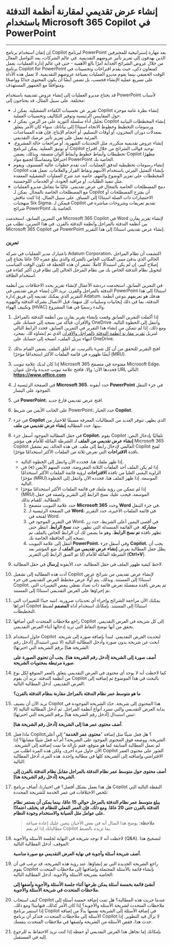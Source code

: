 # إنشاء عرض تقديمي لمقارنة أنظمة التدفئة باستخدام Microsoft 365 Copilot في PowerPoint
---
إن إتقان استخدام برنامج Copilot لبرنامج PowerPoint يعد مهارة إستراتيجية للمحترفين الذين يهدفون إلى تعزيز تأثير عروضهم التقديمية. في عالم الشركات، يعد التواصل الفعال من خلال عروض الشرائح الجذابة أمرًا بالغ الأهمية - حتى في عالم إدارة العمليات. يعمل برنامج Copilot for PowerPoint كمتعاون ذكي، حيث يقدم اقتراحات وتحسينات في الوقت الحقيقي بينما يقوم مديرو العمليات بصياغة عروضهم التقديمية. لا تعمل هذه الأداة على تسريع عملية الإنشاء فحسب، بل تضمن أيضًا أن يكون المحتوى جذابًا وواضحًا ومتوافقًا مع الجمهور المستهدف.

قد يحتاج مديرو العمليات إلى إنشاء عروض تقديمية باستخدام PowerPoint لأسباب مختلفة. على سبيل المثال، قد يحتاجون إلى:

 -  تقرير عن تحسينات الكفاءة التشغيلية. يمكن لـ Copilot إنشاء نظرة عامة موجزة حول المقاييس الرئيسية وتوفير التكاليف وتحسينات العملية.
 -  تحليل أداء سلسلة التوريد على مر الزمن. يمكن لـ Copilot إنشاء المخططات البيانية ورسومات التخطيط وخطوط الاتجاه استنادًا إلى بياناتك. سواء كان الأمر يتعلق بمعدلات دوران المخزون، أو أوقات التسليم، أو أحجام الإنتاج، فإن هذه المساعدات المرئية تعمل على تعزيز تأثير عرضك التقديمي.
 -  إنشاء عروض تقديمية متكررة، مثل التحديثات الشهرية، أو مراجعات حالة المشروع، أو توثيق العملية. يمكن لبرنامج Copilot توحيد قوالب الشرائح من خلال اقتراح تخطيطات وأنماط خطوط وأنماط ألوان متسقة. وبذلك، يضمن Copilot مظهرًا احترافيًا ومتماسكًا لجميع مواد PowerPoint الخاصة بك.
 -  إنشاء رسومات تخطيطية لتدفق العمليات. أنت تقدم خطوات عالية المستوى، ويقوم Copilot بإنشاء التمثيل المرئي باستخدام الأسهم ونقاط القرار والعلامات. تعمل هذه المخططات على تعزيز الوضوح والفهم، خاصة عند شرح العمليات التشغيلية المعقدة مثل تنفيذ الطلبات، أو مراقبة الجودة، أو الخدمات اللوجستية.<br>
 -  دمج المصطلحات الخاصة بالمجال في عرض تقديمي. غالبًا ما يتعامل مديرو العمليات مع المصطلحات الخاصة بالمجال. يمكن لـ Copilot أن يقترح المصطلحات أو الاختصارات ذات الصلة استنادًا إلى السياق. على سبيل المثال، إذا كنت تناقش منهجيات Six Sigma، فيمكن لـ Copilot تقديم تعريفات وشروحات مباشرة في شرائح PowerPoint الخاصة بك.

في التمرين السابق، استخدمت Microsoft 365 Copilot في Word لإنشاء تقرير يقارن بين أنظمة التدفئة بالمراجل وأنظمة التدفئة بالفرن. في هذا التمرين، تطلب من Microsoft 365 Copilot في PowerPoint إنشاء عرض تقديمي استنادًا إلى هذا التقرير.

### تمرين

باعتبارك مدير العمليات في شركة Adatum Corporation، اكتشفت أن نظام المراجل الحالي الذي يدفئ مبنى المكاتب الخاص بالشركة والذي يبلغ عمره 50 عامًا يحتاج إلى إصلاح كبير، إن لم يكن استبدالًا كاملًا. تشعر أن هذه اللحظة قد تكون الوقت المناسب لتحويل نظام التدفئة الخاص بك من نظام المرجل الحالي إلى نظام فرن أكثر كفاءة في استخدام الطاقة.

في التمرين السابق، استخدمت دردشة الأعمال لإنشاء تقرير يحدد الاختلافات بين أنظمة التدفئة بالمراجل والفرن. تريد الآن إنشاء عرض تقديمي في PowerPoint استنادًا إلى هذا التقرير الذي يمكنك تقديمه إلى فريق إدارة Adatum. هدفك هو تعريفهم بنوعي أنظمة التدفئة، بما في ذلك إيجابيات وسلبيات كل منهما، قبل الاتصال بشركة التدفئة والتهوية وتكييف الهواء (HVAC) والبدء رسميًا في هذا المشروع.

1.  إذا أكملت التمرين السابق وقمت بإنشاء تقرير يقارن بين أنظمة التدفئة بالمراجل والأفران، فتأكد من نسخه إلى حسابك على OneDrive وانتقل إلى الخطوة التالية. ومع ذلك، إذا لم تتمكن من إنشاء هذا التقرير في التمرين السابق، فحدد الرابط التالي لتنزيل [تقرير مقارنة أنظمة التدفئة بالمراجل والأفران](https://go.microsoft.com/fwlink/?linkid=2269121) الذي تم إنشاؤه لك. بمجرد انتهاء تنزيل الملف، انسخه إلى حسابك على OneDrive.
2.  افتح التقرير للتحقق من أن كل شيء بالترتيب، ثم أغلق الملف. يضمن القيام بذلك أيضًا ظهوره في قائمة الملفات الأكثر استخدامًا مؤخرًا (MRU).
3.  إذا كان لديك علامة تبويب Microsoft 365 مفتوحة في متصفح Microsoft Edge، فحددها الآن؛ وإلا، فافتح علامة تبويب جديدة وأدخل عنوان URL التالي: **https://www.office.com**
4.  في الصفحة الرئيسية لـ **Microsoft 365**، حدد أيقونة **PowerPoint** في جزء التنقل الموجود على اليسار.
5.  في **PowerPoint**، افتح عرض تقديمي فارغ جديد.
6.  على الجانب الأيمن من شريط PowerPoint، حدد الخيار **Copilot**.
7.  في جزء **Copilot** الذي يظهر، تتوفر العديد من المطالبات المعرفة مسبقًا للاختيار من بينها. حدد المطالبة **إنشاء عرض تقديمي من ملف**.
8.  في حقل المطالبة الموجود أسفل جزء **Copilot**، يقوم Copilot تلقائيًا بإدخال النص: **إنشاء عرض تقديمي من الملف /**. الشرطة المائلة للأمام هي مؤشر Microsoft 365 Copilot العالمي لإدخال رابط إلى ملف. في هذه الحالة، يتم تشغيل Copilot لفتح نافذة **الاقتراحات** التي تعرض ثلاثة من الملفات الأكثر استخدامًا مؤخرًا.
     -  إذا ظهر ملفك هنا، فحدده الآن وانتقل إلى الخطوة التالية.
     -  إذا لم يكن الملف أحد الملفات الثلاثة المعروضة، فحدد السهم الأيمن (**&gt;**) في الزاوية اليمنى العليا من نافذة **الاقتراحات** لرؤية قائمة الملفات الأكثر استخدامًا مؤخرًا (MRU).الموسعة. إذا ظهر الملف هنا، فحدده الآن وانتقل إلى الخطوة التالية.
     -  إذا لم تتمكن من رؤية ملفك في قائمة الملفات الأكثر استخدامًا مؤخرًا (MRU).الموسعة، فيجب عليك نسخ الرابط إلى التقرير ولصقه في حقل المطالبة. للقيام بذلك:
        1.  حدد علامة التبويب متصفح **Microsoft 365** وحدد **Word** في جزء التنقل.
        2.  في الصفحة الرئيسية لـ **Word**، في قائمة الملفات الأخيرة، حدد التقرير لفتحه في Word.
        3.  في التقرير الموجود في Word، في أقصى اليمين أعلى الشريط، حدد زر **مشاركة**. في القائمة المنسدلة التي تظهر، حدد **نسخ الرابط**. انتظر حتى تظهر نافذة **تم نسخ الرابط**، وهو ما يضمن لك أن الرابط الخاص بالملف تم نسخه إلى الحافظة الخاصة بك.
        4.  انتقل إلى علامة التبويب **PowerPoint**، وفي أسفل جزء **Copilot**، يجب أن يظل حقل المطالبة يعرض **إنشاء عرض تقديمي من الملف /**. ضع المؤشر بعد الشرطة المائلة للأمام (**/**) ثم الصق الرابط إلى التقرير (**Ctrl+V**).
9.  لاحظ كيفية ظهور الملف في حقل المطالبة. حدد الأيقونة **إرسال** في حقل المطالبة.
10. أدت هذه المطالبة إلى تشغيل Copilot لإنشاء عرض تقديمي من شرائح عرض استنادًا إلى المستند. وبذلك، يتم أولًا عرض مخطط العرض التقديمي في جزء Copilot. ثم يعرض نافذة منفصلة تعرض قائمة ذات تعداد نقطي ببعض التغييرات التي تم إجراؤها على العرض التقديمي استنادًا إلى المستند.
11. يمكنك الآن مراجعة الشرائح وإجراء أي تحديثات ضرورية. انتبه جيدًا للتغييرات التي أجراها Copilot استنادًا إلى المستند. بإمكانك استخدام أداة **المصمم** لضبط التخطيطات.
12. راجع ملاحظات المتحدث التي أضافها Copilot إلى كل شريحة في العرض التقديمي. تحقق من أنها توضح النقاط التي تريد إدخالها أثناء العرض التقديمي.
13. حاول استخدام Copilot لتحديث العرض التقديمي. لنبدأ بإضافة صورة إلى شريحة. ابحث عن شريحة بدون صورة وأدخل المطالبة التالية (لا تنس استبدال \[أدخل رقم الشريحة هنا\] برقم الشريحة التي اخترتها):
    
    **أضف صورة إلى الشريحة \[أدخل رقم الشريحة هنا\]**. **يجب أن تحتوي الصورة على صورة مرتبطة بمحتويات الشريحة**.
14. كما لاحظت أنه لا يوجد أي محتوى في العرض التقديمي يتعلق بالعمر المتوقع لكل نوع من أنظمة التدفئة. تريد أن يقوم Copilot بالبحث في هذا الموضوع ثم إضافته إلى العرض التقديمي. أدخل المطالبة التالية:
    
    **ما هو متوسط عمر نظام التدفئة بالمراجل مقارنة بنظام التدفئة بالفرن؟**
15. تريد الآن أن يضيف Copilot هذا المحتوى إلى شريحة. حدّد الشريحة الموجودة في بداية العرض التقديمي والتي تسرد أنواع أنظمة المراجل. ثم أدخل المطالبة التالية (لا تنس استبدال \[أدخل رقم الشريحة هنا\] برقم الشريحة التي اخترتها):
    
    **أضف محتوى عمر هذا إلى الشريحة \[أدخل رقم الشريحة هنا\]**.
16. ماذا فعل Copilot؟ هل فعل شيئًا مثل إضافة "**محتوى عمر الخدمة**" إلى أعلى الشريحة، ووضعه فوق المحتوى الموجود على الشريحة؟ أم أنه فعل شيئًا مشابهًا؟ إذا لم تعمل المطالبة السابقة كما هو متوقع، فقم بإزالة ما تمت إضافته إلى الشريحة. الآن حاول مرة أخرى، ولكن هذه المرة اطلب من Copilot العثور على محتوى العمر الافتراضي وإضافته إلى الشريحة كلها في مطالبة واحدة. هذه المرة، أدخل المطالبة التالية:
    
    **أضف محتوى حول متوسط عمر نظام التدفئة بالمراجل مقابل نظام التدفئة بالفرن إلى الشريحة \[أدخل رقم الشريحة هنا\].**
17. هل هذا يعمل بشكل أفضل؟ في اختبارنا، أضاف برنامج Copilot النقطة التالية التي تلخص الاختلافات في عمر الخدمة للشريحة المحددة:
    
    **يبلغ متوسط عمر نظام التدفئة بالمرجل حوالي 15 عامًا، بينما يمكن أن يستمر نظام التدفئة بالفرن حتى 20 عامًا. ومع ذلك، فإن العمر الفعلي للنظام قد يختلف اعتمادًا على عوامل مثل الصيانة والاستخدام وجودة النظام.**

    > **ملاحظة:** يوضح هذا المثال أنه في بعض الأحيان يتعين عليك إعادة صياغة مطالباتك إذا لم يقم Copilot بما تريده بالضبط.

18. لاحظت أنه لا توجد شريحة في النهاية لجلسة الأسئلة والأجوبة (Q&A). لتصحيح هذا الموقف، أدخل المطالبة التالية:
    
    **أضف شريحة أسئلة وأجوبة في نهاية العرض التقديمي مع صورة مناسبة.**
19. راجع الشريحة الجديدة التي تم إنشاؤها. عند رؤية هذه الشريحة، قد ترغب في أن يقوم Copilot بإنشاء قائمة بالأسئلة المحتملة وإضافتها إلى ملاحظات المتحدث الخاصة بشريحة الأسئلة والأجوبة. أدخل المطالبة التالية:
    
    **أنشئ قائمة بخمسة أسئلة يمكن طرحها أثناء جلسة الأسئلة والأجوبة وأضفها إلى ملاحظات المتحدث في شريحة الأسئلة والأجوبة.**
20. كيف استجاب Copilot عندما جربت هذه المطالبة؟ هل تمت إضافة خمسة أسئلة إلى ملاحظات المتحدث لشريحة الأسئلة والأجوبة؟ إذا كان الأمر كذلك، فتهانينا! ومع ذلك، إذا استمر برنامج Copilot في إضافة الأسئلة إلى الشريحة نفسها بدلًا من إضافة الأسئلة إلى ملاحظات المتحدث، فتذكر أن برنامج Copilot لا يزال قيد التطوير. إذا حدث هذا، فقص الأسئلة من الشريحة ولصقها في ملاحظات المتحدث بنفسك.
21. بإمكانك إما تجاهل هذا العرض التقديمي أو حفظه إذا كنت تريد الاحتفاظ به للرجوع إليه في المستقبل.
